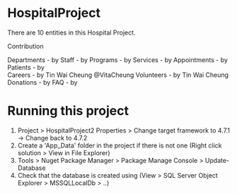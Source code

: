 # HospitalProject
There are 10 entities in this Hospital Project. 

Contribution

Departments - by 
Staff - by
Programs - by 
Services - by 
Appointments - by 
Patients - by  
Careers - by Tin Wai Cheung @VitaCheung
Volunteers - by Tin Wai Cheung
Donations - by 
FAQ - by 






# Running this project
1. Project > HospitalProject2 Properties > Change target framework to 4.7.1 -> Change back to 4.7.2
2. Create a 'App_Data' folder in the project if there is not one (Right click solution > View in File Explorer)
3. Tools > Nuget Package Manager > Package Manage Console > Update-Database
4. Check that the database is created using (View > SQL Server Object Explorer > MSSQLLocalDb > ..)

